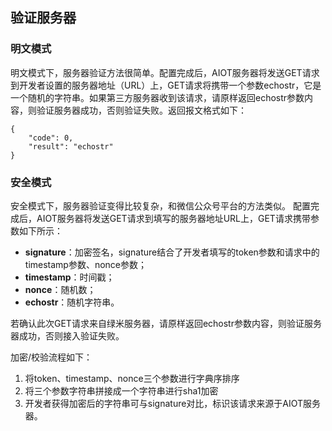 ## 验证服务器

### 明文模式

明文模式下，服务器验证方法很简单。配置完成后，AIOT服务器将发送GET请求到开发者设置的服务器地址（URL）上，GET请求将携带一个参数echostr，它是一个随机的字符串。如果第三方服务器收到该请求，请原样返回echostr参数内容，则验证服务器成功，否则验证失败。返回报文格式如下：

```
{
    "code": 0,
    "result": "echostr"
}
```

### 安全模式

安全模式下，服务器验证变得比较复杂，和微信公众号平台的方法类似。 配置完成后，AIOT服务器将发送GET请求到填写的服务器地址URL上，GET请求携带参数如下所示：

* **signature**：加密签名，signature结合了开发者填写的token参数和请求中的timestamp参数、nonce参数；
* **timestamp**：时间戳；
* **nonce**：随机数；
* **echostr**：随机字符串。

若确认此次GET请求来自绿米服务器，请原样返回echostr参数内容，则验证服务器成功，否则接入验证失败。

加密/校验流程如下：

1. 将token、timestamp、nonce三个参数进行字典序排序
2. 将三个参数字符串拼接成一个字符串进行sha1加密
3. 开发者获得加密后的字符串可与signature对比，标识该请求来源于AIOT服务器。



